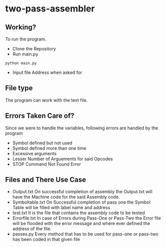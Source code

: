 # two-pass-assembler

## Working?
To run the program. 
* Clone the Repository
* Run main.py 
```
python main.py
```
* Input file Address when asked for

## File type
The program can work with the text file.

## Errors Taken Care of?

Since we were to handle the variables, following errors are handled by the program
* Symbol defined but not used
* Symbol defined more than one time
* Excessive arguments
* Lesser Number of Arguements for said Opcodes
* STOP Command Not Found Error

## Files and There Use Case

* Output.txt
On successful completion of assembly the Output.txt will have the Machine code for the said Assembly code.
* Symboltable.txt
On Successful completion of pass one the Symbol Table will be filled with label name and address
* test.txt
It is the file that contains the assembly code to be tested
* Errorfile.txt
In case of Errors during Pass-One or Pass-Two the Error file will be flooded with the error message and where ever defined the address of the file.
* passes.py
Every method that has to be used for pass-one or pass-two has been coded in that given file 

